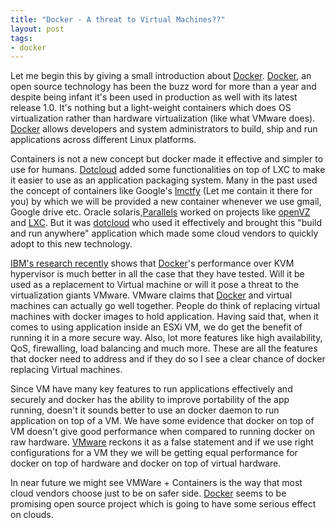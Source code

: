 ```yaml
---
title: "Docker - A threat to Virtual Machines??"
layout: post
tags:
- docker
---
```


Let me begin this by giving a small introduction about [Docker](https://www.docker.com/). [Docker](https://www.docker.com/), an open source technology has been the buzz word for more than a year and despite being infant it's been used in production as well with its latest release 1.0. It's nothing but a light-weight containers which does OS virtualization rather than hardware virtualization (like what VMware does). [Docker](https://www.docker.com/) allows developers and system administrators to build, ship and run applications across different Linux platforms.

Containers is not a new concept but docker made it effective and simpler to use for humans. [Dotcloud](https://www.dotcloud.com/) added some functionalities on top of LXC to make it easier to use as an application packaging system. Many in the past used the concept of containers like Google's [lmctfy](http://en.wikipedia.org/wiki/Lmctfy) (Let me contain it there for you) by which we will be provided a new container whenever we use gmail, Google drive etc. Oracle solaris,[Parallels](http://www.parallels.com/) worked on projects like [openVZ](http://en.wikipedia.org/wiki/OpenVZ) and [LXC](http://en.wikipedia.org/wiki/Lxc). But it was [dotcloud](https://www.dotcloud.com/) who used it effectively and brought this "build and run anywhere" application which made some cloud vendors to quickly adopt to this new technology.

[IBM's research recently](http://www.theregister.co.uk/2014/08/18/docker_kicks_kvms_butt_in_ibm_tests/) shows that [Docker](https://www.docker.com/)'s performance over KVM hypervisor is much better in all the case that they have tested. Will it be used as a replacement to Virtual machine or will it pose a threat to the virtualization giants VMware. VMware claims that [Docker](https://www.docker.com/) and virtual machines can actually go well together. People do think of replacing virtual machines with docker images to hold application. Having said that, when it comes to using application inside an ESXi VM, we do get the benefit of running it in a more secure way. Also, lot more features like high availability, QoS, firewalling, load balancing and much more. These are all the features that docker need to address and if they do so I see a clear chance of docker replacing Virtual machines.

Since VM have many key features to run applications effectively and securely and docker has the ability to improve portability of the app running, doesn't it sounds better to use an docker daemon to run application on top of a VM. We have some evidence that docker on top of VM doesn't give good performance when compared to running docker on raw hardware. [VMware](httP;//www.vmware.com) reckons it as a false statement and if we use right configurations for a VM they we will be getting equal performance for docker on top of hardware and docker on top of virtual hardware.

In near future we might see VMWare + Containers is the way that most cloud vendors choose just to be on safer side. [Docker](https://www.docker.com/) seems to be promising open source project which is going to have some serious effect on clouds.
